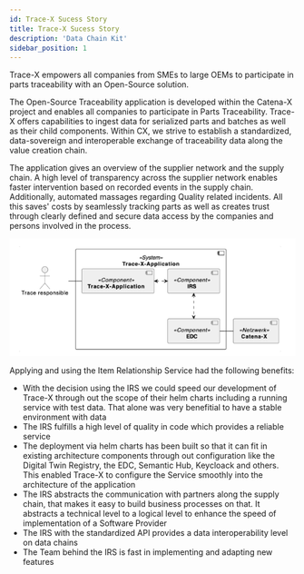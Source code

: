 ```yaml
---
id: Trace-X Sucess Story
title: Trace-X Sucess Story
description: 'Data Chain Kit'
sidebar_position: 1
---
```


Trace-X empowers all companies from SMEs to large OEMs to participate in parts traceability with an Open-Source solution.

The Open-Source Traceability application is developed within the Catena-X project and enables all companies to participate in Parts Traceability.
Trace-X offers capabilities to ingest data for serialized parts and batches as well as their child components.  Within CX, we strive to establish a standardized, data-sovereign and interoperable exchange of traceability data along the value creation chain.

The application gives an overview of the supplier network and the supply chain. A high level of transparency across the supplier network enables faster intervention based on recorded events in the supply chain. Additionally, automated massages regarding Quality related incidents.
All this saves' costs by seamlessly tracking parts as well as creates trust through clearly defined and secure data access by the companies and persons involved in the process.

![success](../../../../static/img/irs-trace-x-success.png)

Applying and using the Item Relationship Service had the following benefits:  

* With the decision using the IRS we could speed our development of Trace-X through out the scope of their helm charts including a running service with test data. That alone was very benefitial to have a stable environment with data  
* The IRS fulfills a high level of quality in code which provides a reliable service
* The deployment via helm charts has been built so that it can fit in existing architecture components through out configuration like the Digital Twin Registry, the EDC, Semantic Hub, Keycloack and others. This enabled Trace-X to configure the Service smoothly into the architecture of the application
* The IRS abstracts the communication with partners along the supply chain, that makes it easy to build business processes on that. It abstracts a technical level to a logical level to enhance the speed of implementation of a Software Provider
* The IRS with the standardized API provides a data interoperability level on data chains
* The Team behind the IRS is fast in implementing and adapting  new features
